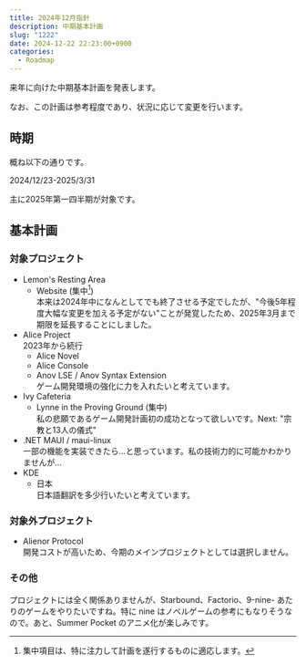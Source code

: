 ```yaml
---
title: 2024年12月指針
description: 中期基本計画
slug: "1222"
date: 2024-12-22 22:23:00+0900
categories:
  - Roadmap
---
```


来年に向けた中期基本計画を発表します。

なお、この計画は参考程度であり、状況に応じて変更を行います。

## 時期

概ね以下の通りです。

2024/12/23-2025/3/31

主に2025年第一四半期が対象です。

[^1-4]: 四半期の区分は、組織によって異なりますが、現時点の LRA は事業年度を1/1-12/31としている (茶屋計画体制により) ため、1月-3月が Q1となっています。

## 基本計画

### 対象プロジェクト

- Lemon's Resting Area
  - Website (集中[^att])  
  本来は2024年中になんとしてでも終了させる予定でしたが、"今後5年程度大幅な変更を加える予定がない"ことが発覚したため、2025年3月まで期限を延長することにしました。
- Alice Project  
2023年から続行
  - Alice Novel
  - Alice Console
  - Anov LSE / Anov Syntax Extension  
  ゲーム開発環境の強化に力を入れたいと考えています。
- Ivy Cafeteria 
  - Lynne in the Proving Ground (集中)  
  私の悲願であるゲーム開発計画初の成功となって欲しいです。Next: "宗教と13人の儀式"
- .NET MAUI / maui-linux  
一部の機能を実装できたら…と思っています。私の技術力的に可能かわかりませんが…
- KDE
  - 日本  
  日本語翻訳を多少行いたいと考えています。

[^att]: 集中項目は、特に注力して計画を遂行するものに適応します。

### 対象外プロジェクト

- Alienor Protocol  
開発コストが高いため、今期のメインプロジェクトとしては選択しません。

### その他

プロジェクトには全く関係ありませんが、Starbound、Factorio、9-nine- あたりのゲームをやりたいですね。特に nine はノベルゲームの参考にもなりそうなので。あと、Summer Pocket のアニメ化が楽しみです。
